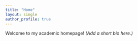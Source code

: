 ```yaml
---
title: "Home"
layout: single
author_profile: true
---
```

Welcome to my academic homepage! *(Add a short bio here.)*
